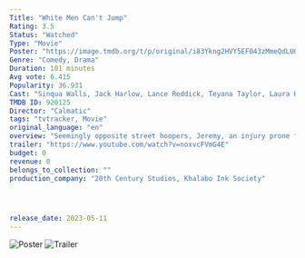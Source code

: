```yaml
---
Title: "White Men Can't Jump" 
Rating: 3.5
Status: "Watched"
Type: "Movie"
Poster: "https://image.tmdb.org/t/p/original/i83Ykng2HVY5EF043zMmeQdLUQY.jpg"
Genre: "Comedy, Drama"
Duration: 101 minutes
Avg vote: 6.415
Popularity: 36.931
Cast: "Sinqua Walls, Jack Harlow, Lance Reddick, Teyana Taylor, Laura Harrier, Myles Bullock, Vince Staples, Zak Steiner, J. Alphonse Nicholson, Aiden Shute"
TMDB ID: 920125
Director: "Calmatic"
tags: "tvtracker, Movie"
original_language: "en"
overview: "Seemingly opposite street hoopers, Jeremy, an injury prone former star, and Kamal, a has-been prodigy, team up to take one final shot at living out their dreams."
trailer: "https://www.youtube.com/watch?v=noxvcFVmG4E"
budget: 0
revenue: 0
belongs_to_collection: ""
production_company: "20th Century Studios, Khalabo Ink Society"




release_date: 2023-05-11
---
```

![Poster](https://image.tmdb.org/t/p/original/i83Ykng2HVY5EF043zMmeQdLUQY.jpg)
![Trailer](https://www.youtube.com/watch?v=noxvcFVmG4E)
